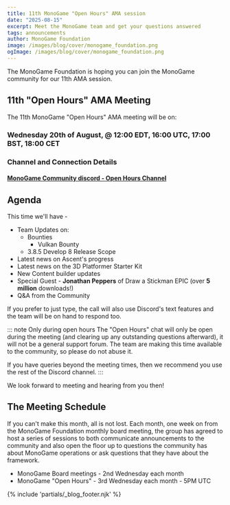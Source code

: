```yaml
---
title: 11th MonoGame "Open Hours" AMA session
date: "2025-08-15"
excerpt: Meet the MonoGame team and get your questions answered
tags: announcements
author: MonoGame Foundation
image: /images/blog/cover/monogame_foundation.png
ogImage: /images/blog/cover/monogame_foundation.png
---
```


The MonoGame Foundation is hoping you can join the MonoGame community for our 11th AMA session.

## 11th "Open Hours" AMA Meeting

The 11th MonoGame "Open Hours" AMA meeting will be on:

### Wednesday 20th of August, @ 12:00 EDT, 16:00 UTC, 17:00 BST, 18:00 CET

### Channel and Connection Details

#### [MonoGame Community discord - Open Hours Channel](https://discord.gg/H2tAkbSq?event=1374818474857070653)


## Agenda

This time we'll have -

* Team Updates on:
  * Bounties
    * Vulkan Bounty
  * 3.8.5 Develop 8 Release Scope
* Latest news on Ascent's progress
* Latest news on the 3D Platformer Starter Kit
* New Content builder updates
* Special Guest - **Jonathan Peppers** of Draw a Stickman EPIC (over **5 million** downloads!)
* Q&A from the Community

If you prefer to just type, the call will also use Discord's text features and the team will be on hand to respond too.

::: note Only during open hours
The "Open Hours" chat will only be open during the meeting (and clearing up any outstanding questions afterward), it will not be a general support forum.  The team are making this time available to the community, so please do not abuse it.

If you have queries beyond the meeting times, then we recommend you use the rest of the Discord channel.
:::

We look forward to meeting and hearing from you then!

## The Meeting Schedule

If you can't make this month, all is not lost. Each month, one week on from the MonoGame Foundation monthly board meeting, the group has agreed to host a series of sessions to both communicate announcements to the community and also open the floor up to questions the community has about MonoGame operations or ask questions that they have about the framework.

* MonoGame Board meetings - 2nd Wednesday each month
* MonoGame "Open Hours" - 3rd Wednesday each month - 5PM UTC

{% include 'partials/_blog_footer.njk' %}
